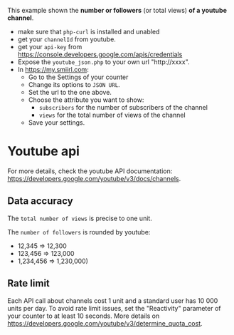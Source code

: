 
This example shown the **number or followers** (or total views) **of a youtube channel**.
- make sure that `php-curl` is installed and unabled
- get your `channelId` from youtube.
- get your `api-key` from https://console.developers.google.com/apis/credentials 
- Expose the `youtube_json.php` to your own url "http://xxxx".
- In https://my.smiirl.com:
    - Go to the Settings of your counter
    - Change its options to `JSON URL`. 
    - Set the url to the one above. 
    - Choose the attribute you want to show: 
        - `subscribers` for the number of subscribers of the channel
        - `views` for the total number of views of the channel
    - Save your settings.    

# Youtube api
For more details, check the youtube API documentation: 
https://developers.google.com/youtube/v3/docs/channels.

## Data accuracy
The `total number of views` is precise to one unit.

The `number of followers` is rounded by youtube:
 - 12,345 ⇒ 12,300
 - 123,456 ⇒ 123,000
 - 1,234,456 ⇒ 1,230,000)
 
## Rate limit
Each API call about channels cost 1 unit and a standard user has 10 000 units per day.
To avoid rate limit issues, set the "Reactivity" parameter of your counter to at least 10 seconds.
More details on https://developers.google.com/youtube/v3/determine_quota_cost.